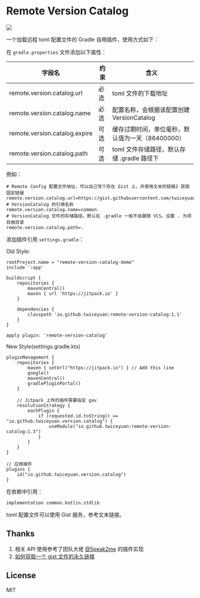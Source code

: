 # Remote Version Catalog

[![](https://jitpack.io/v/twiceyuan/remote-version-catalog.svg)](https://jitpack.io/#twiceyuan/remote-version-catalog)

一个加载远程 toml 配置文件的 Gradle 自用插件，使用方式如下：

在 `gradle.properties` 文件添加以下属性：

| 字段名                           | 约束  | 含义                           |
|-------------------------------|-----|------------------------------|
| remote.version.catalog.url    | 必选  | toml 文件的下载地址                 |
| remote.version.catalog.name   | 必选  | 配置名称，会根据该配置创建 VersionCatalog |
| remote.version.catalog.expire | 可选  | 缓存过期时间，单位毫秒，默认值为一天（86400000） |
| remote.version.catalog.path   | 可选  | toml 文件存储路径，默认存储 .gradle 路径下 |

例如：

```
# Remote Config 配置文件地址，可以自己写个存在 Gist 上，并使用文末的链接2 获取固定链接
remote.version.catalog.url=https://gist.githubusercontent.com/twiceyuan/941c695ba0297c56878bc8ca2806b931/raw
# VersionCatalog 的引用名称
remote.version.catalog.name=common
# VersionCatalog 文件的存储路径。默认在 .gradle 一般不会跟随 VCS，设置 . 为项目根目录
remote.version.catalog.path=.
```

添加插件引用 `settings.gradle`：

Old Style:
```
rootProject.name = "remote-version-catalog-demo"
include ':app'

buildscript {
    repositories {
        mavenCentral()
        maven { url 'https://jitpack.io' }
    }

    dependencies {
        classpath 'io.github.twiceyuan:remote-version-catalog:1.1'
    }
}

apply plugin: 'remote-version-catalog'
```

New Style(settings.gradle.kts)
```
pluginManagement {
    repositories {
        maven { setUrl("https://jitpack.io") } // Add this line
        google()
        mavenCentral()
        gradlePluginPortal()
    }

    // Jitpack 上传的插件需要指定 gav
    resolutionStrategy {
        eachPlugin {
            if (requested.id.toString() == "io.github.twiceyuan.version.catalog") {
                useModule("io.github.twiceyuan:remote-version-catalog:1.3")
            }
        }
    }
}

// 应用插件
plugins {
    id("io.github.twiceyuan.version.catalog")
}
```

在依赖中引用：

```
implementation common.kotlin.stdlib
```

toml 配置文件可以使用 Gist 服务，参考文末链接。

## Thanks

1. 相关 API 使用参考了团队大佬 [@5peak2me](https://github.com/5peak2me) 的插件实现
2. [如何获取一个 gist 文件的永久链接](https://gist.github.com/atenni/5604615)

## License

MIT
